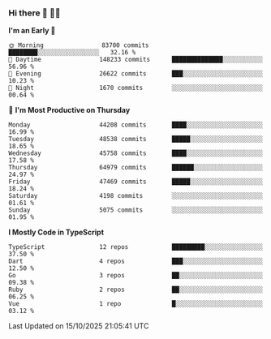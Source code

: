 ### Hi there 👋 🧑‍💻



<!--START_SECTION:waka-->
**I'm an Early 🐤** 

```text
🌞 Morning                83700 commits       ████████░░░░░░░░░░░░░░░░░   32.16 % 
🌆 Daytime                148233 commits      ██████████████░░░░░░░░░░░   56.96 % 
🌃 Evening                26622 commits       ███░░░░░░░░░░░░░░░░░░░░░░   10.23 % 
🌙 Night                  1670 commits        ░░░░░░░░░░░░░░░░░░░░░░░░░   00.64 % 
```
📅 **I'm Most Productive on Thursday** 

```text
Monday                   44208 commits       ████░░░░░░░░░░░░░░░░░░░░░   16.99 % 
Tuesday                  48538 commits       █████░░░░░░░░░░░░░░░░░░░░   18.65 % 
Wednesday                45758 commits       ████░░░░░░░░░░░░░░░░░░░░░   17.58 % 
Thursday                 64979 commits       ██████░░░░░░░░░░░░░░░░░░░   24.97 % 
Friday                   47469 commits       █████░░░░░░░░░░░░░░░░░░░░   18.24 % 
Saturday                 4198 commits        ░░░░░░░░░░░░░░░░░░░░░░░░░   01.61 % 
Sunday                   5075 commits        ░░░░░░░░░░░░░░░░░░░░░░░░░   01.95 % 
```


**I Mostly Code in TypeScript** 

```text
TypeScript               12 repos            █████████░░░░░░░░░░░░░░░░   37.50 % 
Dart                     4 repos             ███░░░░░░░░░░░░░░░░░░░░░░   12.50 % 
Go                       3 repos             ██░░░░░░░░░░░░░░░░░░░░░░░   09.38 % 
Ruby                     2 repos             ██░░░░░░░░░░░░░░░░░░░░░░░   06.25 % 
Vue                      1 repo              █░░░░░░░░░░░░░░░░░░░░░░░░   03.12 % 
```




 Last Updated on 15/10/2025 21:05:41 UTC
<!--END_SECTION:waka-->


